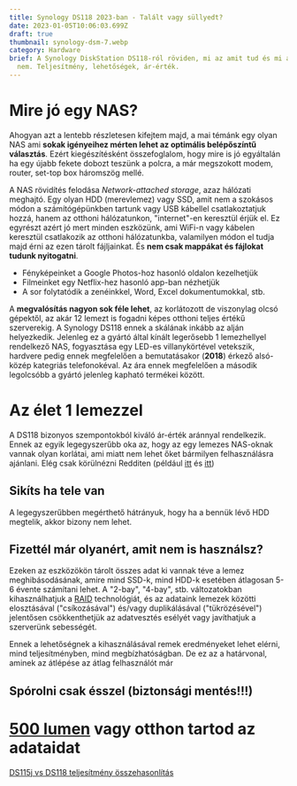 ```yaml
---
title: Synology DS118 2023-ban - Talált vagy süllyedt?
date: 2023-01-05T10:06:03.699Z
draft: true
thumbnail: synology-dsm-7.webp
category: Hardware
brief: A Synology DiskStation DS118-ról röviden, mi az amit tud és mi az amit
  nem. Teljesítmény, lehetőségek, ár-érték.
---
```

# Mire jó egy NAS?
Ahogyan azt a lentebb részletesen kifejtem majd, a mai témánk egy olyan NAS ami **sokak igényeihez mérten lehet az optimális belépőszíntű választás**. Ezért kiegészítésként összefoglalom, hogy mire is jó egyáltalán ha egy újabb fekete dobozt teszünk a polcra, a már megszokott modem, router, set-top box háromszög mellé.

A NAS rövidítés felodása _Network-attached storage_, azaz hálózati meghajtó. Egy olyan HDD (merevlemez) vagy SSD, amit nem a szokásos módon a számítógépünkben tartunk vagy USB kábellel csatlakoztatjuk hozzá, hanem az otthoni hálózatunkon, "internet"-en keresztül érjük el. Ez egyrészt azért jó mert minden eszközünk, ami WiFi-n vagy kábelen keresztül csatlakozik az otthoni hálózatunkba, valamilyen módon el tudja majd érni az ezen tárolt fájljainkat. És **nem csak mappákat és fájlokat tudunk nyitogatni**.
- Fényképeinket a Google Photos-hoz hasonló oldalon kezelhetjük
- Filmeinket egy Netflix-hez hasonló app-ban nézhetjük
- A sor folytatódik a zenéinkkel, Word, Excel dokumentumokkal, stb.

A **megvalósítás nagyon sok féle lehet**, az korlátozott de viszonylag olcsó gépektől, az akár 12 lemezt is fogadni képes otthoni teljes értékű szerverekig. A Synology DS118 ennek a skálának inkább az alján helyezkedik. Jelenleg ez a gyártó által kínált legerősebb 1 lemezhellyel rendelkező NAS, fogyasztása egy LED-es villanykörtével vetekszik, hardvere pedig ennek megfelelően a bemutatásakor (**2018**) érkező alsó-közép kategriás telefonokéval. Az ára ennek megfelelően a második legolcsóbb a gyártó jelenleg kapható termékei között.

# Az élet 1 lemezzel
A DS118 bizonyos szempontokból kiváló ár-érték aránnyal rendelkezik. Ennek az egyik legegyszerűbb oka az, hogy az egy lemezes NAS-oknak vannak olyan korlátai, ami miatt nem lehet őket bármilyen felhasználásra ajánlani. Elég csak körülnézni Redditen (például [itt](https://www.reddit.com/r/synology/comments/nzyql7/which_1_bay_nas_as_beginner/) és [itt](https://www.reddit.com/r/synology/comments/ghfb5f/buying_advice_need_a_nas_that_can_run_4k60fps/))

## Sikíts ha tele van
A legegyszerűbben megérthető hátrányuk, hogy ha a bennük lévő HDD megtelik, akkor bizony nem lehet.

## Fizettél már olyanért, amit nem is használsz?

Ezeken az eszközökön tárolt összes adat ki vannak téve a lemez meghibásodásának, amire mind SSD-k, mind HDD-k esetében átlagosan 5-6 évente számítani lehet. A "2-bay", "4-bay", stb. változatokban kihasználhatjuk a [RAID](https://hu.wikipedia.org/wiki/RAID) technológiát, és az adataink lemezek közötti elosztásával ("csíkozásával") és/vagy duplikálásával ("tükrözésével") jelentősen csökkenthetjük az adatvesztés esélyét vagy javíthatjuk a szerverünk sebességét.

Ennek a lehetőségnek a kihasználásával remek eredményeket lehet elérni, mind teljesítményben, mind megbízhatóságban. De ez az a határvonal, aminek az átlépése az átlag felhasználót már 

## Spórolni csak ésszel (biztonsági mentés!!!)

# [500 lumen](https://www.lighting.philips.com/main/prof/led-lamps-and-tubes/led-bulbs/essential-led-bulbs/929002298609_EU/product) vagy otthon tartod az adataidat
[DS115j vs DS118 teljesítmény összehasonlítás](https://www.datastoreworks.com/DS118.asp)




